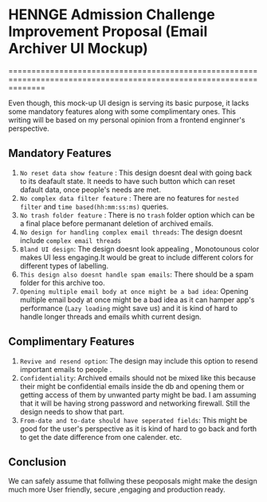 # HENNGE Admission Challenge Improvement Proposal (Email Archiver UI Mockup)

====================================================================================================================

  Even though, this mock-up UI design is serving its basic purpose, it lacks some mandatory features along with some complimentary ones. This writing will be based on my personal opinion from a frontend enginner's perspective.

## Mandatory Features

   1. `No reset data show feature` : This design doesnt deal with going back to its deafault state. It needs to have such button which can reset dafault data, once people's needs are met.
   2. `No complex data filter feature` : There are no features for `nested filter` and `time based(hh:mm:ss:ms)` queries.
   3. `No trash folder feature` : There is no `trash` folder option which can be a final place before permanant deletion of archived emails.
   4. `No design for handling complex email threads`: The design doesnt include `complex email threads`
   5. `Bland UI design`: The design doesnt look appealing , Monotounous color makes UI less engaging.It would be great to include different colors for different types of labelling.
   6. `This design also doesnt handle spam emails`: There should be a spam folder for this archive too.
   7. `Opening multiple email body at once might be a bad idea`: Opening multiple email body at once might be a bad idea as it can hamper app's performance (`Lazy loading` might save us) and it is kind of hard to handle longer threads and emails whith current design.  

## Complimentary Features
   1. `Revive and resend option`: The design may include this option to resend important emails to people .
   2. `Confidentiality`: Archived emails should not be mixed like this because their might be  confidential emails inside the db and opening them or getting access of them by unwanted party might be bad. I am assuming that it will be having strong password and networking firewall. Still the design needs to show that part.
   3. `From-date and to-date should have seperated fields`: This might be good for the user's perspective as it is kind of hard to go back and forth to get the date difference from one calender.
   etc.

## Conclusion
   We can safely assume that follwing these peoposals might make the design much more User friendly, secure ,engaging and production ready. 

